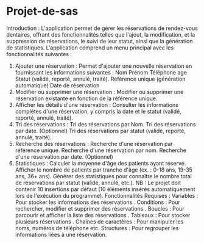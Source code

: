 # Projet-de-sas


Introduction :
L'application permet de gérer les réservations de rendez-vous dentaires, offrant des fonctionnalités telles que l'ajout, la modification, et la suppression de réservations, le suivi de leur statut, ainsi que la génération de statistiques.
L'application comprend un menu principal avec les fonctionnalités suivantes :
1. Ajouter une réservation :
Permet d'ajouter une nouvelle réservation en fournissant les informations suivantes :
Nom
Prénom
Téléphone
age
Statut (validé, reporté, annulé, traité).
Référence unique (génération automatique)
Date de réservation 
2. Modifier ou supprimer une réservation :
Modifier ou supprimer une réservation existante en fonction de la référence unique.
3. Afficher les détails d'une réservation :
Consulter les informations complètes d'une réservation, y compris la date et le statut (validé, reporté, annulé, traité).
4. Tri des réservations :
Tri des réservations par Nom.
Tri des réservations par date.  (Optionnel)
Tri des réservations par statut (validé, reporté, annulé, traité).
5. Recherche des réservations :
Recherche d'une réservation par référence unique.
Recherche d'une réservation par nom.
Recherche d'une réservation par date. (Optionnel)
6. Statistiques :
Calculer la moyenne d'âge des patients ayant réservé.
Afficher le nombre de patients par tranche d'âge (ex. : 0-18 ans, 19-35 ans, 36+ ans).
Générer des statistiques pour connaître le nombre total de réservations par statut (validé, annulé, etc.).
NB : Le projet doit contenir 10 insertions par défaut (10 éléments insérés automatiquement lors de l'exécution du programme).
Fonctionnalités Requises :
Variables : Pour stocker les informations des réservations .
Conditions : Pour rechercher, modifier et supprimer des réservations .
Boucles : Pour parcourir et afficher la liste des réservations .
Tableaux : Pour stocker plusieurs réservations .
Chaînes de caractères : Pour manipuler les noms, numéros de téléphone etc.
Structures : Pour regrouper les informations liées à une réservation.
